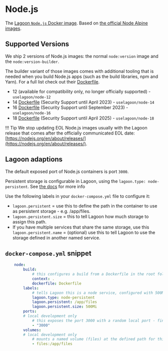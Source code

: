 # Node.js

The [Lagoon `Node.js` Docker image](https://github.com/uselagoon/lagoon-images/tree/main/images/node). Based on [the official Node Alpine images](https://hub.docker.com/_/node/).

## Supported Versions

We ship 2 versions of Node.js images: the normal `node:version` image and the `node:version-builder`.

The builder variant of those images comes with additional tooling that is needed when you build Node.js apps (such as the build libraries, npm and Yarn). For a full list check out their [Dockerfile](https://github.com/uselagoon/lagoon-images/tree/main/images/node-builder).

* 12 \(available for compatibility only, no longer officially supported\) - `uselagoon/node-12`
* 14 [Dockerfile](https://github.com/uselagoon/lagoon-images/blob/main/images/node/14.Dockerfile) (Security Support until April 2023) - `uselagoon/node-14`
* 16 [Dockerfile](https://github.com/uselagoon/lagoon-images/blob/main/images/node/16.Dockerfile) (Security Support until September 2023) - `uselagoon/node-16`
* 18 [Dockerfile](https://github.com/uselagoon/lagoon-images/blob/main/images/node/18.Dockerfile) (Security Support until April 2025) - `uselagoon/node-18`

!!! Tip
    We stop updating EOL Node.js images usually with the Lagoon release that comes after the officially communicated EOL date: [https://nodejs.org/en/about/releases/](https://nodejs.org/en/about/releases/).

## Lagoon adaptions

The default exposed port of Node.js containers is port `3000`.

Persistent storage is configurable in Lagoon, using the `lagoon.type: node-persistent`. See [the docs](../using-lagoon-the-basics/docker-compose-yml.md#persistent-storage) for more info

Use the following labels in your `docker-compose.yml` file to configure it:

* `lagoon.persistent` = use this to define the path in the container to use as persistent storage - e.g. /app/files.
* `lagoon.persistent.size` = this to tell Lagoon how much storage to assign this path.
* If you have multiple services that share the same storage, use this
`lagoon.persistent.name` = (optional) use this to tell Lagoon to use the storage defined in another named service.

## `docker-compose.yml` snippet

```yaml title="docker-compose.yml"
    node:
        build:
            # this configures a build from a Dockerfile in the root folder
            context: .
            dockerfile: Dockerfile
        labels:
            # tells Lagoon this is a node service, configured with 500MB of persistent storage at /app/files
            lagoon.type: node-persistent
            lagoon.persistent: /app/files
            lagoon.persistent.size: 500Mi
        ports:
        # local development only
            # this exposes the port 3000 with a random local port - find it with docker-compose port node 3000
            - "3000"
        volumes:
        # local development only
            # mounts a named volume (files) at the defined path for this service to replicate production
            - files:/app/files
```
